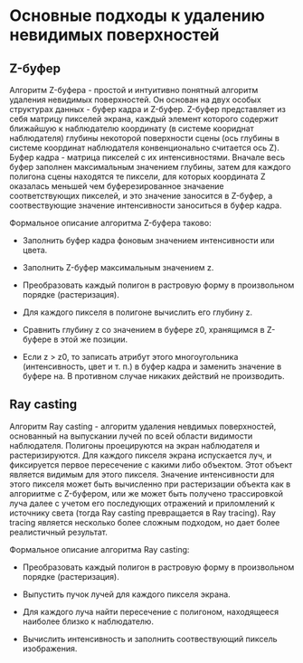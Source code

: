 # Основные подходы к удалению невидимых поверхностей

## Z-буфер

Алгоритм Z-буфера - простой и интуитивно понятный алгоритм удаления невидимых поверхностей. Он основан на двух особых структурах данных - буфер кадра и Z-буфер. Z-буфер представляет из себя матрицу пикселей экрана, каждый элемент которого содержит ближайшую к наблюдателю координату (в системе коориднат наблюдателя) глубины некоторой поверхности сцены (ось глубины в системе координат наблюдателя конвенционально считается ось Z). Буфер кадра - матрица пикселей с их интенсивностями. Вначале весь буфер заполнен максимальным значением глубины, затем для каждого полигона сцены находятся те пиксели, для которых координата Z оказалась меньшей чем буферезированное значаение соответствующих пикселей, и это значение заносится в Z-буфер, а соотвествующие значение интенсивности заноситься в буфер кадра.

Формальное описание алгоритма Z-буфера таково:

- Заполнить буфер кадра фоновым значением интенсивности или цвета.

- Заполнить Z-буфер максимальным значением z.

- Преобразовать каждый полигон в растровую форму в произвольном порядке (растеризация).

- Для каждого пикселя в полигоне вычислить его глубину z.

- Сравнить глубину z со значением в буфере z0, хранящимся в Z-буфере в этой же позиции.

- Если z > z0, то записать атрибут этого многоугольника (интенсивность, цвет и т. п.) в буфер кадра и заменить значение в буфере на. В противном случае никаких действий не производить.

## Ray casting

Алгоритм Ray casting - алгоритм удаления невдимых поверхностей, основанный на выпускании лучей по всей области видимости наблюдателя. Полигоны проецируются на экран наблюдателя и растеризируются. Для каждого пикселя экрана испускается луч, и фиксируется первое пересечение с какими либо объектом. Этот объект является видимым для этого пикселя. Значение интенсивности для этого пикселя может быть вычисленно при растеризации объекта как в алгориитме с Z-буфером, или же может быть получено трассировкой луча далее с учетом его последующих отражений и приломлений к источнику света (тогда Ray casting превращается в Ray tracing). Ray tracing является несколько более сложным подходом, но дает более реалистичный результат.

Формальное описание алгоритма Ray casting:

- Преобразовать каждый полигон в растровую форму в произвольном порядке (растеризация).

- Выпустить пучок лучей для каждого пикселя экрана.

- Для каждого луча найти пересечение с полигоном, находящееся наиболее близко к наблюдателю.

- Вычислить интенсивность и заполнить соотвествующий пиксель изображения.
